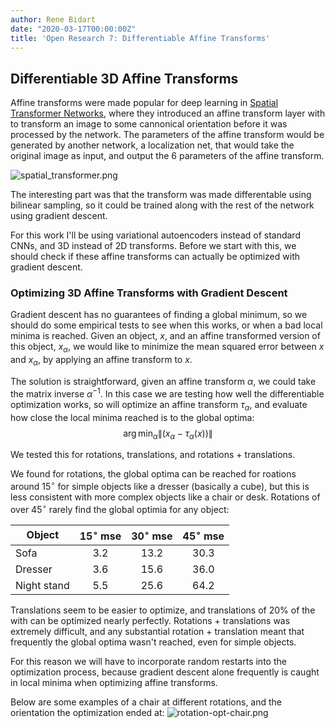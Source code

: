 ```yaml
---
author: Rene Bidart
date: "2020-03-17T00:00:00Z"
title: 'Open Research 7: Differentiable Affine Transforms'
---
```


##  Differentiable 3D Affine Transforms
Affine transforms were made popular for deep learning in [Spatial Transformer Networks](https://arxiv.org/abs/1506.02025), where they introduced an affine transform layer with to transform an image to some cannonical orientation before it was processed by the network. The parameters of the affine transform would be generated by another network, a localization net, that would take the original image as input, and output the 6 parameters of the affine transform.

![spatial_transformer.png](../spatial_transformer.png)


The interesting part was that the transform was made differentable using bilinear sampling, so it could be trained along with the rest of the network using gradient descent. 

For this work I'll be using variational autoencoders instead of standard CNNs, and 3D instead of 2D transforms. Before we start with this, we should check if these affine transforms can actually be optimized with gradient descent. 

### Optimizing 3D Affine Transforms with Gradient Descent
Gradient descent has no guarantees of finding a global minimum, so we should do some empirical tests to see when this works, or when a bad local minima is reached. Given an object, $x$, and an affine transformed version of this object, $x_\alpha$, we would like to minimize the mean squared error between $x$ and $x_\alpha$, by applying an affine transform to $x$.

The solution is straightforward, given an affine transform $\alpha$, we could take the matrix inverse $\alpha^{-1}$. In this case we are testing how well the differentiable optimization works, so will optimize an affine transform $\tau_\alpha$, and evaluate how close the local minima reached is to the global optima:
$$\arg\min_\alpha \|(x_\alpha-\tau_{\alpha}(x))\|$$

We tested this for rotations, translations, and rotations + translations.

We found for rotations, the global optima can be reached for roations around $15^\circ$ for simple objects like a dresser (basically a cube), but this is less consistent with more complex objects like a chair or desk. Rotations of over $45^\circ$ rarely find the global optimia for any object:

| Object      | $15^\circ$ mse | $30^\circ$ mse | $45^\circ$ mse |
|-------------|:--------------:|:--------------:|:--------------:|
| Sofa        | 3.2            | 13.2           | 30.3           |
| Dresser     | 3.6            | 15.6           | 36.0           |
| Night stand | 5.5            | 25.6           | 64.2           |

   
Translations seem to be easier to optimize, and translations of $20\%$ of the with can be optimized nearly perfectly. Rotations + translations was extremely difficult, and any substantial rotation + translation meant that frequently the global optima wasn't reached, even for simple objects.

For this reason we will have to incorporate random restarts into the optimization process, because gradient descent alone frequently is caught in local minima when optimizing affine transforms.

Below are some examples of a chair at different rotations, and the orientation the optimization ended at:
![rotation-opt-chair.png](../rotation-opt-chair.png)











